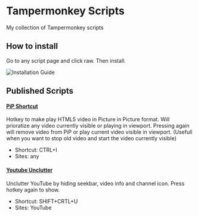 # Tampermonkey Scripts
My collection of Tampermonkey scripts

## How to install
Go to any script page and click raw. Then install.


![Installation Guide](https://media3.giphy.com/media/bAZ9C9a4CwS4EVhAbF/giphy.gif?cid=790b7611c3fb7f7cfd4894320428d0107288acea9141bf0b&rid=giphy.gif&ct=g)

## Published Scripts
#### [PiP Shortcut](https://github.com/sachinthakac/tampermonkey_scripts/blob/main/scripts/PiP%20Shortcut.user.js)
Hotkey to make play HTML5 video in Picture in Picture format. Will prioratize any video currently visible or playing in viewport. Pressing again will remove video from PiP or play current video visible in viewport. (Usefull when you want to stop old video and start the video currently visible)
- Shortcut: CTRL+I
- Sites: any
#### [Youtube Unclutter](https://github.com/sachinthakac/tampermonkey_scripts/blob/main/scripts/Youtube%20Unclutter.user.js)
Unclutter YouTube by hiding seekbar, video info and channel icon. Press hotkey again to show.
- Shortcut: SHIFT+CRTL+U
- Sites: YouTube
